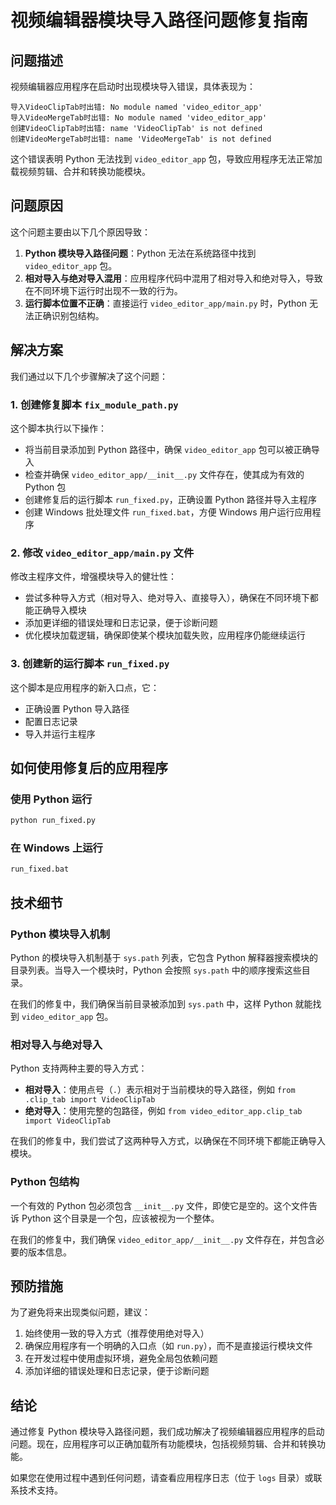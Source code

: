 # 视频编辑器模块导入路径问题修复指南

## 问题描述

视频编辑器应用程序在启动时出现模块导入错误，具体表现为：

```
导入VideoClipTab时出错: No module named 'video_editor_app'
导入VideoMergeTab时出错: No module named 'video_editor_app'
创建VideoClipTab时出错: name 'VideoClipTab' is not defined
创建VideoMergeTab时出错: name 'VideoMergeTab' is not defined
```

这个错误表明 Python 无法找到 `video_editor_app` 包，导致应用程序无法正常加载视频剪辑、合并和转换功能模块。

## 问题原因

这个问题主要由以下几个原因导致：

1. **Python 模块导入路径问题**：Python 无法在系统路径中找到 `video_editor_app` 包。
2. **相对导入与绝对导入混用**：应用程序代码中混用了相对导入和绝对导入，导致在不同环境下运行时出现不一致的行为。
3. **运行脚本位置不正确**：直接运行 `video_editor_app/main.py` 时，Python 无法正确识别包结构。

## 解决方案

我们通过以下几个步骤解决了这个问题：

### 1. 创建修复脚本 `fix_module_path.py`

这个脚本执行以下操作：

- 将当前目录添加到 Python 路径中，确保 `video_editor_app` 包可以被正确导入
- 检查并确保 `video_editor_app/__init__.py` 文件存在，使其成为有效的 Python 包
- 创建修复后的运行脚本 `run_fixed.py`，正确设置 Python 路径并导入主程序
- 创建 Windows 批处理文件 `run_fixed.bat`，方便 Windows 用户运行应用程序

### 2. 修改 `video_editor_app/main.py` 文件

修改主程序文件，增强模块导入的健壮性：

- 尝试多种导入方式（相对导入、绝对导入、直接导入），确保在不同环境下都能正确导入模块
- 添加更详细的错误处理和日志记录，便于诊断问题
- 优化模块加载逻辑，确保即使某个模块加载失败，应用程序仍能继续运行

### 3. 创建新的运行脚本 `run_fixed.py`

这个脚本是应用程序的新入口点，它：

- 正确设置 Python 导入路径
- 配置日志记录
- 导入并运行主程序

## 如何使用修复后的应用程序

### 使用 Python 运行

```bash
python run_fixed.py
```

### 在 Windows 上运行

```bash
run_fixed.bat
```

## 技术细节

### Python 模块导入机制

Python 的模块导入机制基于 `sys.path` 列表，它包含 Python 解释器搜索模块的目录列表。当导入一个模块时，Python 会按照 `sys.path` 中的顺序搜索这些目录。

在我们的修复中，我们确保当前目录被添加到 `sys.path` 中，这样 Python 就能找到 `video_editor_app` 包。

### 相对导入与绝对导入

Python 支持两种主要的导入方式：

- **相对导入**：使用点号（`.`）表示相对于当前模块的导入路径，例如 `from .clip_tab import VideoClipTab`
- **绝对导入**：使用完整的包路径，例如 `from video_editor_app.clip_tab import VideoClipTab`

在我们的修复中，我们尝试了这两种导入方式，以确保在不同环境下都能正确导入模块。

### Python 包结构

一个有效的 Python 包必须包含 `__init__.py` 文件，即使它是空的。这个文件告诉 Python 这个目录是一个包，应该被视为一个整体。

在我们的修复中，我们确保 `video_editor_app/__init__.py` 文件存在，并包含必要的版本信息。

## 预防措施

为了避免将来出现类似问题，建议：

1. 始终使用一致的导入方式（推荐使用绝对导入）
2. 确保应用程序有一个明确的入口点（如 `run.py`），而不是直接运行模块文件
3. 在开发过程中使用虚拟环境，避免全局包依赖问题
4. 添加详细的错误处理和日志记录，便于诊断问题

## 结论

通过修复 Python 模块导入路径问题，我们成功解决了视频编辑器应用程序的启动问题。现在，应用程序可以正确加载所有功能模块，包括视频剪辑、合并和转换功能。

如果您在使用过程中遇到任何问题，请查看应用程序日志（位于 `logs` 目录）或联系技术支持。 